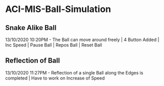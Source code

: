 # ACI-MIS-Ball-Simulation

## Snake Alike Ball

13/10/2020 10:20PM - The Ball can move around freely | 4 Button Added | Inc Speed | Pause Ball | Repos Ball | Reset Ball

## Reflection of Ball

13/10/2020 11:27PM - Reflection of a single Ball along the Edges is completed | Have to work on Increase of Speed